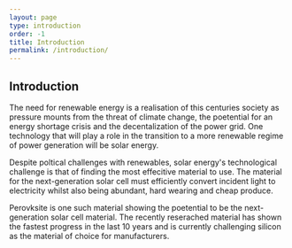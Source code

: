 ```yaml
---
layout: page
type: introduction
order: -1
title: Introduction
permalink: /introduction/
---
```


## Introduction

The need for renewable energy is a realisation of this centuries society as pressure mounts from the threat of climate change, the poetential for an energy shortage crisis and the decentalization of the power grid. One technology that will play a role in the transition to a more renewable regime of power generation will be solar energy. 

Despite poltical challenges with renewables, solar energy's technological challenge is that of finding the most effecitive material to use. The material for the next-generation solar cell must efficiently convert incident light to electricity whilst also being abundant, hard wearing and cheap produce.

Perovksite is one such material showing the poetential to be the next-generation solar cell material. The recently reserached material has shown the fastest progress in the last 10 years and is currently challenging silicon as the material of choice for manufacturers. 



 

